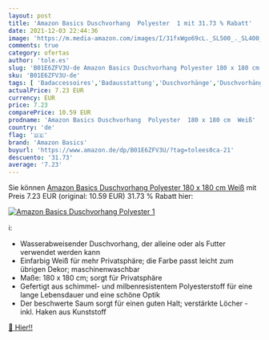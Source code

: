 ```yaml
---
layout: post
title: 'Amazon Basics Duschvorhang  Polyester  1 mit 31.73 % Rabatt'
date: 2021-12-03 22:44:36
image: 'https://m.media-amazon.com/images/I/31fxWgo69cL._SL500_._SL400_.jpg'
comments: true
category: ofertas
author: 'tole.es'
slug: 'B01E6ZFV3U-de Amazon Basics Duschvorhang Polyester 180 x 180 cm Weiß'
sku: 'B01E6ZFV3U-de'
tags: [ 'Badaccessoires','Badausstattung','Duschvorhänge','Duschvorhänge & Zubehör','Küche, Haushalt & Wohnen','amazon basics', ]
actualPrice: 7.23 EUR
currency: EUR
price: 7.23
comparePrice: 10.59 EUR
prodname: 'Amazon Basics Duschvorhang  Polyester  180 x 180 cm  Weiß'
country: 'de'
flag: '🇩🇪'
brand: 'Amazon Basics'
buyurl: 'https://www.amazon.de/dp/B01E6ZFV3U/?tag=tolees0ca-21'
descuento: '31.73'
average: '7.23'
---
```


Sie können [Amazon Basics Duschvorhang  Polyester  180 x 180 cm  Weiß](https://www.amazon.de/dp/B01E6ZFV3U/?tag=tolees0ca-21) mit Preis 7.23 EUR (original: 10.59 EUR) 31.73 % Rabatt hier:

[![Amazon Basics Duschvorhang  Polyester  1](https://m.media-amazon.com/images/I/31fxWgo69cL._SL500_._SL400_.jpg)](https://www.amazon.de/dp/B01E6ZFV3U/?tag=tolees0ca-21)

ℹ️:

- Wasserabweisender Duschvorhang, der alleine oder als Futter verwendet werden kann
- Einfarbig Weiß für mehr Privatsphäre; die Farbe passt leicht zum übrigen Dekor; maschinenwaschbar
- Maße: 180 x 180 cm; sorgt für Privatsphäre
- Gefertigt aus schimmel- und milbenresistentem Polyesterstoff für eine lange Lebensdauer und eine schöne Optik
- Der beschwerte Saum sorgt für einen guten Halt; verstärkte Löcher - inkl. Haken aus Kunststoff

[🛒 Hier!!](https://www.amazon.de/dp/B01E6ZFV3U/?tag=tolees0ca-21)
